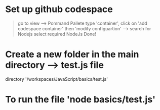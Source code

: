# Set up github codespace 
> go to view --> Pommand Pallete
> type 'container', click on 'add codespace container' then 'modify configuartion' --> search for Nodejs
> select required NodeJs
Done!
> 
# Create a new folder in the main directory --> test.js file 
directory '/workspaces/JavaScript/basics/test.js'

# To run the file 'node basics/test.js'
